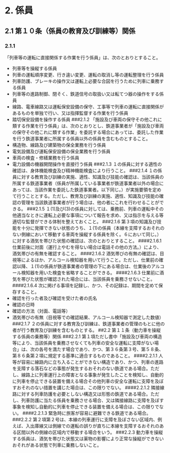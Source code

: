 # 2. 係員
## 2.1 第１０条（係員の教育及び訓練等）関係
### 2.1.1
「列車等の運転に直接関係する作業を行う係員」は、次のとおりとすること。
- 列車等を操縦する係員
- 列車の運転順序変更、行き違い変更、運転の取消し等の運転整理を行う係員
- 列車防護、ブレーキの操作又は運転上必要な合図を行うために列車に乗務する係員
- 列車等の進路制御、閉そく、鉄道信号の取扱い又は転てつ器の操作をする係員
- 線路、電車線路又は運転保安設備の保守、工事等で列車の運転に直接関係があるものを単独で行い、又は指揮監督する作業を行う係員
- 踏切保安設備を操作する係員
###2.1.2
「施設及び車両の保守その他これに類する作業を行う係員」は、次のとおりとし、鉄道事業者が「施設及び車両の保守その他これに類する作業」を委託する場合にあっては、委託した作業を行う鉄道事業者に所属する係員以外の係員を含むものとすること。
- 構造物、線路及び建築物の保全業務を行う係員
- 電気設備及び運転保安設備の保全業務を行う係員
- 車両の検査・修繕業務を行う係員
- 電力設備の機器開閉操作を直接行う係員
###2.1.3
１の係員に対する適性の確認は、身体機能検査及び精神機能検査により行うこと。
###2.1.4
１の係員に対する教育及び訓練の実施、適性、知識及び技能の確認は、当該係員の所属する鉄道事業者（係員が所属している事業者が鉄道事業者以外の場合にあっては、当該作業を委託した鉄道事業者。以下同じ。）が実施要領を定めて行うこととする。ただし、教育及び訓練の実施、適性、知識及び技能の確認の管理を当該鉄道事業者が行う場合は、他の者にこれを行わせることができる。
###2.1.5
１(1)及び(3)の係員に対しては、乗務前、列車の運転中その他適当なときに運転上必要な事項について報告を求め、又は指示を与える等適切な監督ができる体制を整えておくこと。
###2.1.6
第３項の知識及び技能を十分に発揮できない状態のうち、１(1)の係員（本線を支障するおそれのない側線において移動する車両を操縦する係員を除く。６において同じ。）に対する酒気を帯びた状態の確認は、次のとおりとすること。
####2.1.6.1
仕業前後に対面（運行上やむを得ない場合は電話その他の方法。）により、酒気帯びの有無を確認すること。
####2.1.6.2
酒気帯びの有無の確認は、目視等によるほか、アルコール検知器を用いて行うこと。ただし、仕業前の確認以降、１(1)の係員が鉄道事業者の管理の下にある場合は、仕業後のアルコール検知器を用いた検査を省略することができる。
####2.1.6.3
仕業前に酒気を帯びた状態が確認された場合には、当該係員を乗務させないこと。
####2.1.6.4
次に掲げる事項を記録し、かつ、その記録は、期間を定めて保存すること。
- 確認を行った者及び確認を受けた者の氏名
- 確認の日時
- 確認の方法（対面、電話等）
- 酒気帯びの有無（目視等での確認結果、アルコール検知器で測定した数値）
###2.1.7
２の係員に対する教育及び訓練は、鉄道事業者の管理のもとに他の者が行う教育及び訓練を含むものとする。
##2.2 第１１条（動力車を操縦する係員の乗務等）関係
###2.2.1
第１項ただし書中「施設及び車両の構造等により、当該係員を乗務させなくても列車の安全な運転に支障がない場合」は、次の各号を満たす場合であり、かつ、第３６条第３号、第５８条、第８６条第２項に規定する基準に適合するものであること。
####2.2.1.1
人等が容易に線路内に立ち入ることができない構造であり、かつ、列車の進路を支障する落石などの事態が発生するおそれのない鉄道である場合。ただし、線路上に列車運行上の障害となる事象が発生したことを検知し、自動的に列車を停止できる装置を備える場合その他列車の安全な運転に支障を及ぼすおそれのない措置を講じた場合は、この限りでない。
####2.2.1.2
隣接線路に対する列車防護を必要としない構造又は形態の鉄道である場合。ただし、列車防護に当たる係員を乗務させる場合、又は隣接線路に支障を及ぼす事象を検知し自動的に列車を停止できる装置を備える場合は、この限りでない。
####2.2.1.3
緊急時に旅客が容易に避難できる鉄道である場合。
###2.2.2
第２項第２号は、本線の列車運行に支障を及ぼさない区域内、例えば、入出庫線又は側線での運転の誤りが直ちに本線を支障するおそれのある区間以外の側線の区域内で移動する場合をいう。
###2.2.3
動力車を操縦する係員は、酒気を帯びた状態又は薬物の影響により正常な操縦ができないおそれがある状態で列車に乗務しないこと。